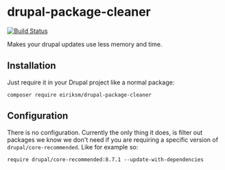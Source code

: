 # drupal-package-cleaner

[![Build Status](https://travis-ci.org/eiriksm/drupal-package-cleaner.svg?branch=master)](https://travis-ci.org/eiriksm/drupal-package-cleaner)

Makes your drupal updates use less memory and time.

## Installation

Just require it in your Drupal project like a normal package:

```
composer require eiriksm/drupal-package-cleaner
```

## Configuration

There is no configuration. Currently the only thing it does, is filter out packages we know we don't need if you are requiring a specific version of `drupal/core-recommended`. Like for example so:

```
require drupal/core-recommended:8.7.1 --update-with-dependencies
```
